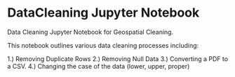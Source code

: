 # DataCleaning Jupyter Notebook
Data Cleaning Jupyter Notebook for Geospatial Cleaning. 

This notebook outlines various data cleaning processes including: 
<p> 1.) Removing Duplicate Rows
    2.) Removing Null Data 
    3.) Converting a PDF to a CSV. 
    4.) Changing the case of the data (lower, upper, proper) </p>
